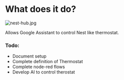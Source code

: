 # What does it do?

![nest-hub.jpg](https://raw.githubusercontent.com/sognen/homeautio-config/master/kodi/images/nest-hub.jpg)

Allows Google Assistant to control Nest like thermostat.

### Todo:

* Document setup
* Complete definition of Thermostat
* Complete node-red flows
* Develop AI to control therostat